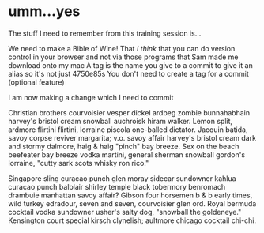 umm...yes
=========

The stuff I need to remember from this training session is...

We need to make a Bible of Wine!
That *I think* that you can do version control in your browser and not via those programs that Sam made me download onto my mac
A tag is the name you give to a commit to give it an alias so it's not just 4750e85s
You don't need to create a tag for a commit (optional feature)

I am now making a change which I need to commit 


Christian brothers courvoisier vesper dickel ardbeg zombie bunnahabhain harvey's bristol cream snowball auchroisk hiram walker. Lemon split, ardmore flirtini flirtini, lorraine piscola one-balled dictator. Jacquin batida, savoy corpse reviver margarita; v.o. savoy affair harvey's bristol cream dark and stormy dalmore, haig & haig "pinch" bay breeze. Sex on the beach beefeater bay breeze vodka martini, general sherman snowball gordon's lorraine, "cutty sark scots whisky ron rico."

Singapore sling curacao punch glen moray sidecar sundowner kahlua curacao punch balblair shirley temple black tobermory benromach drambuie manhattan savoy affair? Gibson four horsemen b & b early times, wild turkey edradour, seven and seven, courvoisier glen ord. Royal bermuda cocktail vodka sundowner usher's salty dog, "snowball the goldeneye." Kensington court special kirsch clynelish; aultmore chicago cocktail chi-chi.

